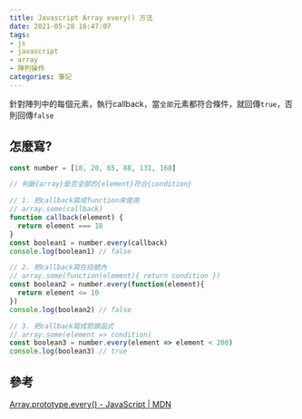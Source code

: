 ```yaml
---
title: Javascript Array every() 方法
date: 2021-05-28 16:47:07
tags:
- js
- javascript
- array
- 陣列操作
categories: 筆記
---
```


針對陣列中的每個元素，執行callback，當`全部`元素都符合條件，就回傳`true`，否則回傳`false`

<!-- more -->

## 怎麼寫?
```javascript Array.prototype.every()
const number = [18, 20, 65, 88, 131, 168]

// 判斷{array}是否全部的{element}符合{condition}

// 1. 把callback寫成function來使用
// array.some(callback)
function callback(element) {
  return element === 18
}
const boolean1 = number.every(callback)
console.log(boolean1) // false

// 2. 把callback寫在括號內
// array.some(function(element){ return condition })
const boolean2 = number.every(function(element){
  return element <= 10
})
console.log(boolean2) // false

// 3. 把callback寫成箭頭函式
// array.some(element => condition)
const boolean3 = number.every(element => element < 200)
console.log(boolean3) // true
```

## 參考

[Array.prototype.every() - JavaScript | MDN](https://developer.mozilla.org/zh-TW/docs/Web/JavaScript/Reference/Global_Objects/Array/every)

